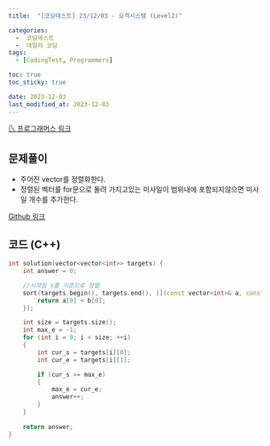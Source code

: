 ```yaml
---
title:  "[코딩테스트] 23/12/03 - 요격시스템 (Level2)" 

categories:
  -  코딩테스트
  -  데일리 코딩
tags:
  - [CodingTest, Programmers]

toc: true
toc_sticky: true

date: 2023-12-03
last_modified_at: 2023-12-03
---
```


[🌜 프로그래머스 링크](https://school.programmers.co.kr/learn/courses/30/lessons/181188)

## 문제풀이
- 주어진 vector를 정렬화한다.
- 정렬된 벡터를 for문으로 돌려 가지고있는 미사일이 범위내에 포함되지않으면 미사일 개수를 추가한다.

[Github 링크](https://github.com/OneThingChanged/DailyCodingTest/blob/main/Program/CodingTestCpp/Level2/AntiMissileSystem.h)

## 코드 (C++)

```cpp
int solution(vector<vector<int>> targets) {
    int answer = 0;

    //시작점 s를 기준으로 정렬
    sort(targets.begin(), targets.end(), [](const vector<int>& a, const vector<int>& b) {
        return a[0] < b[0];
    });

    int size = targets.size();
    int max_e = -1;
    for (int i = 0; i < size; ++i)
    {
        int cur_s = targets[i][0];
        int cur_e = targets[i][1];

        if (cur_s >= max_e)
        {
            max_e = cur_e;
            answer++;
        }
    }
    
    return answer;
}
```

<script src="https://utteranc.es/client.js"
        repo="OneThingChanged/OneThingChanged.github.io"
        issue-term="pathname"
        label="utterances"
        theme="github-dark"
        crossorigin="anonymous"
        async>
</script>
